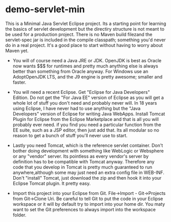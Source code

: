 # demo-servlet-min

This is a Minimal Java Servlet Eclipse project.  Its a starting point for learning the basics of servlet 
development but the directiry structure is not meant to be used for a production project.  There is no Maven build filezand the servlet-spec jar is included in the compile classpath; something you'd never do in a real project. It's a good place to start without having to worry about Maven yet.

- You will of course need a Java JRE or JDK.  OpenJDK is best as Oracle now wants $$$ for runtimes and pretty much anything else is always better than something from Oracle anyway.  For Windows use an AdoptOpenJDK LTS, and the J9 engine is pretty awesome; smaller and faster.


- You will need a recent Eclipse. Get "Eclipse for Java Developers" Edition. Do not get the "For Java EE" version of Eclipse as you will get a whole lot of stuff you don't need and probably never will.  In 18 years using Eclipse, I have never had to use anything but the "Java Developers" version of Eclipse for writing Java WebApps.  Install Tomcat Plugin for Eclipse from the Eclipse Marketplace and that is all you will probably ever need.  if you find you need a particular function from the EE suite, such as a JSP editor, then just add that. Its all modular so no reason to get a bunch of stuff you'll never use to start.


- Lastly you need Tomcat, which is the reference servlet container.  Don't bother doing development with  something like WebLogic or Websphere or any "vendor" server.  Its pointless as every vendor's server by definition has to be compatible with Tomcat anyway. Therefore any code that you develop in Tomcat is pretty much guaranteed to run anywhere,although some may just need an extra config file in WEB-INF. Don't "install" Tomcat, just download the zip and then hook it into your Eclipse Tomcat plugin.  It pretty easy.


- Import this project into your Eclipse from Git.  File->Import - Git->Projects from Git->Clone Uri. Be careful to tell Git to put the code in your Eclipse workspace or it will by default try to import into your home dir.  You maty want to set the Git preferences to always import into the workspace folder.


